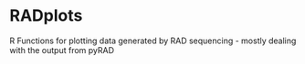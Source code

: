 RADplots
========

R Functions for plotting data generated by RAD sequencing - mostly dealing with the output from pyRAD
